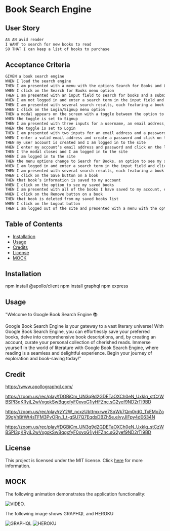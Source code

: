# Book Search Engine


## User Story

```md
AS AN avid reader
I WANT to search for new books to read
SO THAT I can keep a list of books to purchase
```


## Acceptance Criteria

```md
GIVEN a book search engine
WHEN I load the search engine
THEN I am presented with a menu with the options Search for Books and Login/Signup and an input field to search for books and a submit button
WHEN I click on the Search for Books menu option
THEN I am presented with an input field to search for books and a submit button
WHEN I am not logged in and enter a search term in the input field and click the submit button
THEN I am presented with several search results, each featuring a book’s title, author, description, image, and a link to that book on the Google Books site
WHEN I click on the Login/Signup menu option
THEN a modal appears on the screen with a toggle between the option to log in or sign up
WHEN the toggle is set to Signup
THEN I am presented with three inputs for a username, an email address, and a password, and a signup button
WHEN the toggle is set to Login
THEN I am presented with two inputs for an email address and a password and login button
WHEN I enter a valid email address and create a password and click on the signup button
THEN my user account is created and I am logged in to the site
WHEN I enter my account’s email address and password and click on the login button
THEN I the modal closes and I am logged in to the site
WHEN I am logged in to the site
THEN the menu options change to Search for Books, an option to see my saved books, and Logout
WHEN I am logged in and enter a search term in the input field and click the submit button
THEN I am presented with several search results, each featuring a book’s title, author, description, image, and a link to that book on the Google Books site and a button to save a book to my account
WHEN I click on the Save button on a book
THEN that book’s information is saved to my account
WHEN I click on the option to see my saved books
THEN I am presented with all of the books I have saved to my account, each featuring the book’s title, author, description, image, and a link to that book on the Google Books site and a button to remove a book from my account
WHEN I click on the Remove button on a book
THEN that book is deleted from my saved books list
WHEN I click on the Logout button
THEN I am logged out of the site and presented with a menu with the options Search for Books and Login/Signup and an input field to search for books and a submit button  
```
## Table of Contents

- [Installation](#installation)
- [Usage](#usage)
- [Credits](#credits)
- [License](#license)
- [MOCK](#mock)

## Installation
npm install @apollo/client 
npm install graphql
npm express



## Usage
"Welcome to Google Book Search Engine 📚

Google Book Search Engine is your gateway to a vast literary universe! With Google Book Search Engine, you can effortlessly save your preferred books, delve into comprehensive book descriptions, and, by creating an account, curate your personal collection of cherished reads. Immerse yourself in the world of literature with Google Book Search Engine, where reading is a seamless and delightful experience. Begin your journey of exploration and book-saving today!"

## Credit

https://www.apollographql.com/

https://zoom.us/rec/play/fDGBiCm_UN3q9d2GDETaOXCh0eN_Uxklq_stCzWBSPI3qKRyiL2wVxgokSwBqgxfyF0xvoG1iyHFZnc.sG2yef9ND2rTI9BD

https://zoom.us/rec/play/rzY2W_ncxzUbttmxrwe7SqWk7Qm0rdG_TxEMoZo39gVhBfWt4sTFM3PvORn_1_t-gSU7Q7EqdxDBZh5e.eIvyJIFpy4d0634N

https://zoom.us/rec/play/fDGBiCm_UN3q9d2GDETaOXCh0eN_Uxklq_stCzWBSPI3qKRyiL2wVxgokSwBqgxfyF0xvoG1iyHFZnc.sG2yef9ND2rTI9BD



## License

This project is licensed under the MIT license. Click [here](https://opensource.org/licenses/MIT) for more information.

## MOCK

The following animation demonstrates the application functionality:

![VIDEO.](./Assets/)

The following image shows GRAPHQL and HEROKU

![GRAPHQL](./Assets/)
![HEROKU](./Assets/)



